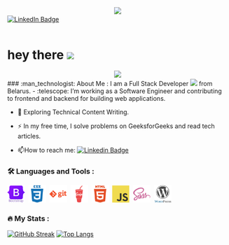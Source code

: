 <div id="header" align="center">
<img src="https://media.giphy.com/media/SWoSkN6DxTszqIKEqv/giphy.gif" width="100"/>
</div>
<div id="badges">
<a href="www.linkedin.com/in/egor-sabantsau-10099019b">
    <img src="https://img.shields.io/badge/LinkedIn-blue?style=for-the-badge&logo=linkedin&logoColor=white" alt="LinkedIn Badge"/>
  </a>
  </div>
  <img src="https://komarev.com/ghpvc/?username=egorsv1985&style=flat-square&color=blue" alt=""/>
  <h1>
  hey there
  <img src="https://media.giphy.com/media/hvRJCLFzcasrR4ia7z/giphy.gif" width="30px"/>
</h1>

<div id="about" align="center">
<img src="https://media.giphy.com/media/S9Kh03BS3cjZjxeBrn/giphy.gif" width="60"/>
</div> 
### :man_technologist: About Me :
I am a Full Stack Developer <img src="https://media.giphy.com/media/WUlplcMpOCEmTGBtBW/giphy.gif" width="30"> from Belarus.
- :telescope: I’m working as a Software Engineer and contributing to frontend and backend for building web applications.

- :seedling: Exploring Technical Content Writing.

- :zap: In my free time, I solve problems on GeeksforGeeks and read tech articles.

- :mailbox:How to reach me: [![Linkedin Badge](https://img.shields.io/badge/-egor-blue?style=flat&logo=Linkedin&logoColor=white)](www.linkedin.com/in/egor-sabantsau-10099019b)
### :hammer_and_wrench: Languages and Tools :
<div>
  <img src="https://github.com/devicons/devicon/blob/master/icons/bootstrap/bootstrap-original-wordmark.svg" title="bootstrap" alt="bootstrap" width="40" height="40"/>&nbsp;
  <img src="https://github.com/devicons/devicon/blob/master/icons/css3/css3-plain-wordmark.svg" title="css3" alt="css3" width="40" height="40"/>&nbsp;
  <img src="https://github.com/devicons/devicon/blob/master/icons/git/git-plain-wordmark.svg" title="git" alt="git" width="40" height="40"/>&nbsp;
  <img src="https://github.com/devicons/devicon/blob/master/icons/gulp/gulp-plain.svg" title="gulp" alt="gulp" width="40" height="40"/>&nbsp;
  <img src="https://github.com/devicons/devicon/blob/master/icons/html5/html5-plain-wordmark.svg" title="html5" alt="html5 " width="40" height="40"/>&nbsp;
  <img src="https://github.com/devicons/devicon/blob/master/icons/javascript/javascript-original.svg"  title="javascript" alt="javascript" width="40" height="40"/>&nbsp;
  <img src="https://github.com/devicons/devicon/blob/master/icons/sass/sass-original.svg" title="sass" alt="sass" width="40" height="40"/>&nbsp;
  <img src="https://github.com/devicons/devicon/blob/master/icons/wordpress/wordpress-original.svg" title="wordpress" alt="wordpress" width="40" height="40"/>
</div>

### :fire: My Stats :
[![GitHub Streak](http://github-readme-streak-stats.herokuapp.com?user=egorsv1985&theme=dark&background=000000)](https://git.io/streak-stats)
[![Top Langs](https://github-readme-stats.vercel.app/api/top-langs/?username=egorsv1985&layout=compact&theme=vision-friendly-dark)](https://github.com/anuraghazra/github-readme-stats)